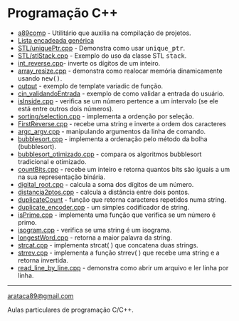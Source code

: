 # Programação C++
- <a href="https://github.com/arataca89/a89comp">a89comp</a> - Utilitário que auxilia na compilação de projetos.
- <a href="https://github.com/arataca89/Cplusplus/tree/main/estrutura_de_dados/lista_encadeada_generica">Lista encadeada genérica</a>
- <a href="https://github.com/arataca89/Cplusplus/blob/main/STL/uniquePtr.cpp">STL/uniquePtr.cpp</a> - Demonstra como usar <tt>unique_ptr</tt>.
- <a href="https://github.com/arataca89/Cplusplus/blob/main/STL/stlStack.cpp">STL/stlStack.cpp</a> - Exemplo do uso da classe STL <tt>stack</tt>.
- <a href="https://github.com/arataca89/Cplusplus/blob/main/int_reverse.cpp">int_reverse.cpp</a>- inverte os dígitos de um inteiro.
- <a href="https://github.com/arataca89/Cplusplus/blob/main/array_resize.cpp">array_resize.cpp</a> - demonstra como realocar memória dinamicamente usando <tt>new()</tt>.
- <a href="https://github.com/arataca89/Cplusplus/tree/main/templates/functions/variadic">output</a> - exemplo de template variadic de função. 
- <a href="https://github.com/arataca89/Cplusplus/blob/main/cin_validandoEntrada.cpp">cin_validandoEntrada</a> - exemplo de como validar a entrada do usuário. 
- <a href="https://github.com/arataca89/Cplusplus/blob/main/isInside.cpp">isInside.cpp</a> - verifica se um número pertence a um intervalo (se ele está entre outros dois números).
- <a href="https://github.com/arataca89/Cplusplus/blob/main/sorting/selection.cpp">sorting/selection.cpp</a> - implementa a ordenção por seleção.
- <a href="https://github.com/arataca89/Cplusplus/edit/main/FirstReverse.cpp">FirstReverse.cpp</a> - recebe uma string e inverte a ordem dos caracteres 
- <a href="https://github.com/arataca89/Cplusplus/blob/main/argc_argv.cpp">argc_argv.cpp</a> - manipulando argumentos da linha de comando.
- <a href="https://github.com/arataca89/Cplusplus/blob/main/bubblesort.cpp">bubblesort.cpp</a> - implementa a ordenação pelo método da bolha (bubblesort).
- <a href="https://github.com/arataca89/Cplusplus/blob/main/bubblesort_otimizado.cpp">bubblesort_otimizado.cpp</a> - compara os algoritmos bubblesort tradicional e otimizado.
- <a href="https://github.com/arataca89/Cplusplus/edit/main/countBits.cpp">countBits.cpp</a> - recebe um inteiro e retorna quantos bits são iguais a um na sua representação binária.
- <a href="https://github.com/arataca89/Cplusplus/edit/main/digital_root.cpp">digital_root.cpp</a> - calcula a soma dos dígitos de um número.
-  <a href="distancia2ptos.cpp">distancia2ptos.cpp</a> - calcula a distância entre dois pontos.
- <a href="https://github.com/arataca89/Cplusplus/blob/main/duplicateCount.cpp">duplicateCount</a> - função que retorna caracteres repetidos numa string.
- <a href="https://github.com/arataca89/Cplusplus/blob/main/duplicate_encoder.cpp">duplicate_encoder.cpp</a> - um simples codificador de string.
- <a href="https://github.com/arataca89/Cplusplus/blob/main/isPrime.cpp">isPrime.cpp</a> - implementa uma função que verifica se um número é primo.
- <a href="https://github.com/arataca89/Cplusplus/blob/main/isogram.cpp">isogram.cpp</a> - verifica se uma string é um isograma.
- <a href="https://github.com/arataca89/Cplusplus/edit/main/longestWord.cpp">longestWord.cpp</a> - retorna a maior palavra da string.
- <a href="https://github.com/arataca89/Cplusplus/edit/main/strcat.cpp">strcat.cpp</a> - implementa strcat( ) que concatena duas strings.
- <a href="https://github.com/arataca89/Cplusplus/blob/main/strrev.cpp">strrev.cpp</a> - implementa a função strrev( ) que recebe uma string e a retorna invertida.
- <a href="https://github.com/arataca89/Cplusplus/blob/main/read_line_by_line.cpp">read_line_by_line.cpp</a> - demonstra como abrir um arquivo e ler linha por linha.

----------
arataca89@gmail.com

Aulas particulares de programação C/C++.
